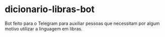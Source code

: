 # dicionario-libras-bot
Bot feito para o Telegram para auxiliar pessoas que necessitam por algum motivo utilizar a linguagem em libras.
